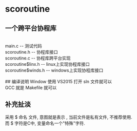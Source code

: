 # scoroutine
## 一个跨平台协程库
<br />
main.c              --  测试代码<br />
scoroutine.h        --  协程库接口<br />
scoroutine.c        --  协程库跨平台实现<br />
scoroutine$linx.h   --  linux上实现协程库接口<br />
scoroutine$winds.h  --  windows上实现协程库接口<br />
<br />
## 编译说明
  Window 使用 VS2015 打开 sln 文件就可以<br />
  GCC 就是 Makefile 就可以<br />
  
## 补充扯淡
  采用 $ 命名 文件, 意图就是表示 , 当前文件是私有文件, 不推荐使用.<br />
而 $ 字符是C中, 变量命名一个"特殊"字符. <br />


